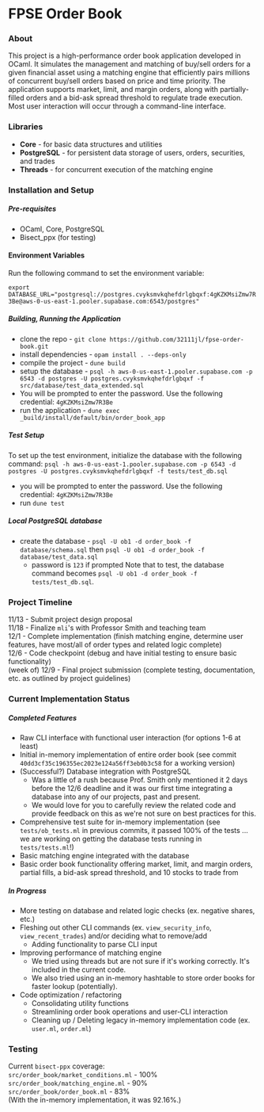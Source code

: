 # FPSE Order Book


### About
This project is a high-performance order book application developed in OCaml. It simulates the management and matching of buy/sell orders for a given financial asset using a matching engine that efficiently pairs millions of concurrent buy/sell orders based on price and time priority. The application supports market, limit, and margin orders, along with partially-filled orders and a bid-ask spread threshold to regulate trade execution. Most user interaction will occur through a command-line interface.


### Libraries
- **Core** - for basic data structures and utilities
- **PostgreSQL** - for persistent data storage of users, orders, securities, and trades
- **Threads** - for concurrent execution of the matching engine

### Installation and Setup
##### Pre-requisites
- OCaml, Core, PostgreSQL
- Bisect_ppx (for testing)

#### **Environment Variables**
Run the following command to set the environment variable:

`export DATABASE_URL="postgresql://postgres.cvyksmvkqhefdrlgbqxf:4gKZKMsiZmw7R3Be@aws-0-us-east-1.pooler.supabase.com:6543/postgres"`

##### Building, Running the Application
- clone the repo - `git clone https://github.com/32111jl/fpse-order-book.git`
- install dependencies - `opam install . --deps-only`
- compile the project - `dune build`
- setup the database - `psql -h aws-0-us-east-1.pooler.supabase.com -p 6543 -d postgres -U postgres.cvyksmvkqhefdrlgbqxf -f src/database/test_data_extended.sql`
- You will be prompted to enter the password. Use the following credential: `4gKZKMsiZmw7R3Be`
- run the application - `dune exec _build/install/default/bin/order_book_app` 

##### **Test Setup**
To set up the test environment, initialize the database with the following command:
`psql -h aws-0-us-east-1.pooler.supabase.com -p 6543 -d postgres -U postgres.cvyksmvkqhefdrlgbqxf -f tests/test_db.sql`
- you will be prompted to enter the password. Use the following credential: `4gKZKMsiZmw7R3Be`
- run `dune test`

##### Local PostgreSQL database
- create the database - `psql -U ob1 -d order_book -f database/schema.sql` then `psql -U ob1 -d order_book -f database/test_data.sql`
  - password is `123` if prompted
Note that to test, the database command becomes `psql -U ob1 -d order_book -f tests/test_db.sql`.

### Project Timeline
11/13 - Submit project design proposal  
11/18 - Finalize `mli`'s with Professor Smith and teaching team  
12/1 - Complete implementation (finish matching engine, determine user features, have most/all of order types and related logic complete)  
12/6 - Code checkpoint (debug and have initial testing to ensure basic functionality)  
(week of) 12/9 - Final project submission (complete testing, documentation, etc. as outlined by project guidelines)  

### Current Implementation Status
##### Completed Features
- Raw CLI interface with functional user interaction (for options 1-6 at least)
- Initial in-memory implementation of entire order book (see commit `40dd3cf35c196355ec2023e124a56ff3eb0b3c58` for a working version)
- (Successful?) Database integration with PostgreSQL
  - Was a little of a rush because Prof. Smith only mentioned it 2 days before the 12/6 deadline and it was our first time integrating a database into any of our projects, past and present.
  - We would love for you to carefully review the related code and provide feedback on this as we're not sure on best practices for this.
- Comprehensive test suite for in-memory implementation (see `tests/ob_tests.ml` in previous commits, it passed 100% of the tests ... we are working on getting the database tests running in `tests/tests.ml`!)
- Basic matching engine integrated with the database
- Basic order book functionality offering market, limit, and margin orders, partial fills, a bid-ask spread threshold, and 10 stocks to trade from

##### In Progress
- More testing on database and related logic checks (ex. negative shares, etc.)
- Fleshing out other CLI commands (ex. `view_security_info`, `view_recent_trades`) and/or deciding what to remove/add
  - Adding functionality to parse CLI input
- Improving performance of matching engine
  - We tried using threads but are not sure if it's working correctly. It's included in the current code.
  - We also tried using an in-memory hashtable to store order books for faster lookup (potentially).
- Code optimization / refactoring
  - Consolidating utility functions
  - Streamlining order book operations and user-CLI interaction
  - Cleaning up / Deleting legacy in-memory implementation code (ex. `user.ml`, `order.ml`)

### Testing
Current `bisect-ppx` coverage:  
`src/order_book/market_conditions.ml` - 100%  
`src/order_book/matching_engine.ml` - 90%  
`src/order_book/order_book.ml` - 83%  
(With the in-memory implementation, it was 92.16%.)